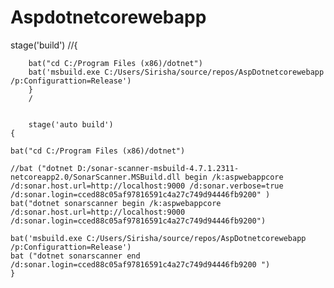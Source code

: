 # Aspdotnetcorewebapp



stage('build')
    //{
        
        
        bat("cd C:/Program Files (x86)/dotnet")
        bat('msbuild.exe C:/Users/Sirisha/source/repos/AspDotnetcorewebapp /p:Configurattion=Release')
		}
		/
		
		
		stage('auto build')
    {
        
    bat("cd C:/Program Files (x86)/dotnet") 
    
    //bat ("dotnet D:/sonar-scanner-msbuild-4.7.1.2311-netcoreapp2.0/SonarScanner.MSBuild.dll begin /k:aspwebappcore /d:sonar.host.url=http://localhost:9000 /d:sonar.verbose=true  /d:sonar.login=cced88c05af97816591c4a27c749d94446fb9200" )
    bat("dotnet sonarscanner begin /k:aspwebappcore /d:sonar.host.url=http://localhost:9000  /d:sonar.login=cced88c05af97816591c4a27c749d94446fb9200")
    
    bat('msbuild.exe C:/Users/Sirisha/source/repos/AspDotnetcorewebapp /p:Configurattion=Release')
    bat ("dotnet sonarscanner end /d:sonar.login=cced88c05af97816591c4a27c749d94446fb9200 ")
	}
